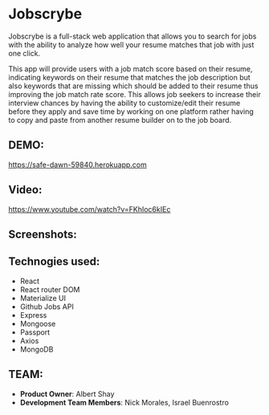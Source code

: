 # Jobscrybe

Jobscrybe is a full-stack web application that allows you to search for jobs with the ability to analyze how well your resume matches that job with just one click.

This app will provide users with a job match score based on their resume, indicating keywords on their resume that matches the job description but also keywords that are missing which should be added to their resume thus improving the job match rate score. This allows job seekers to increase their interview chances by having the ability to customize/edit their resume before they apply and save time by working on one platform rather having to copy and paste from another resume builder on to the job board.

## DEMO:
https://safe-dawn-59840.herokuapp.com

## Video:
https://www.youtube.com/watch?v=FKhIoc6kIEc

## Screenshots:















## Technogies used:
-	React
-	React router DOM
-	Materialize UI
-	Github Jobs API
-	Express
-	Mongoose
-	Passport
-	Axios
-	MongoDB

## TEAM:
  - __Product Owner__:  Albert Shay
  - __Development Team Members__:  Nick Morales, Israel Buenrostro


